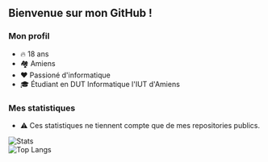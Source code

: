 ## Bienvenue sur mon GitHub !

### Mon profil
- 🔥 18 ans
- 🏘️ Amiens
- ❤️ Passioné d'informatique
- 🎓 Étudiant en DUT Informatique l'IUT d'Amiens


### Mes statistiques
- ⚠️ Ces statistiques ne tiennent compte que de mes repositories publics.

![Stats](https://github-readme-stats.vercel.app/api?username=theo-bnts&hide_title=true&hide_rank=true&show_icons=true&include_all_commits=true&count_private=true&locale=en)\
![Top Langs](https://github-readme-stats.vercel.app/api/top-langs/?username=theo-bnts&layout=compact&card_width=315&locale=fr)
